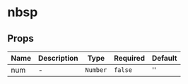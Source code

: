 # nbsp

## Props

<!-- @vuese:nbsp:props:start -->
|Name|Description|Type|Required|Default|
|---|---|---|---|---|
|num|-|`Number`|`false`|''|

<!-- @vuese:nbsp:props:end -->


